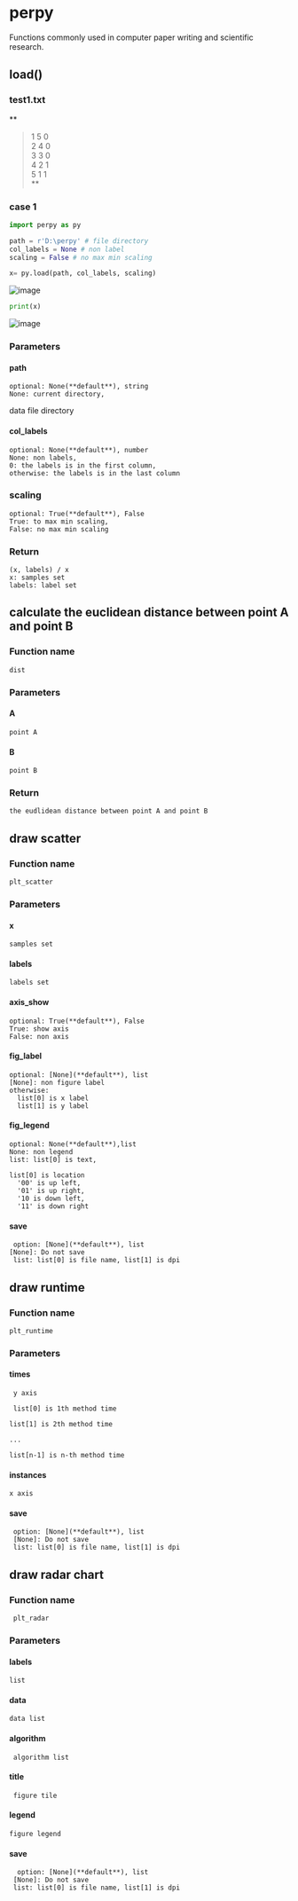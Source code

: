# perpy
Functions commonly used in computer paper writing and scientific research.

## load()
### test1.txt
**
>1 5 0  
>2 4 0  
>3 3 0  
>4 2 1  
>5 1 1  
>**
### case 1
```Python
import perpy as py

path = r'D:\perpy' # file directory
col_labels = None # non label
scaling = False # no max min scaling

x= py.load(path, col_labels, scaling)
```
![image](https://user-images.githubusercontent.com/82493254/119089849-5d899080-ba3d-11eb-9863-0da34fc741f4.png)

```Python
print(x)
```
![image](https://user-images.githubusercontent.com/82493254/119089890-6f6b3380-ba3d-11eb-8b97-1397267b630f.png)

### Parameters
#### path
    optional: None(**default**), string
    None: current directory,
data file directory
#### col_labels
    optional: None(**default**), number
    None: non labels,
    0: the labels is in the first column,
    otherwise: the labels is in the last column
### scaling
    optional: True(**default**), False
    True: to max min scaling,
    False: no max min scaling
### Return
    (x, labels) / x
    x: samples set
    labels: label set

## calculate the euclidean distance between point A and point B
### Function name
    dist
### Parameters
#### A
    point A
#### B
    point B
### Return
    the eudlidean distance between point A and point B

## draw scatter
### Function name
    plt_scatter
### Parameters
#### x
    samples set
#### labels
    labels set
#### axis_show
    optional: True(**default**), False
    True: show axis
    False: non axis
#### fig_label
    optional: [None](**default**), list
    [None]: non figure label
    otherwise:
      list[0] is x label
      list[1] is y label
 #### fig_legend
    optional: None(**default**),list
    None: non legend
    list: list[0] is text, 
 
    list[0] is location
      '00' is up left,
      '01' is up right,
      '10 is down left,
      '11' is down right
   
 #### save
     option: [None](**default**), list
    [None]: Do not save
     list: list[0] is file name, list[1] is dpi
 
 ## draw runtime
 ### Function name
    plt_runtime
 ### Parameters
 #### times
     y axis
 
     list[0] is 1th method time
 
    list[1] is 2th method time
 
    ...
 
    list[n-1] is n-th method time
 
 #### instances
    x axis
 
 #### save
     option: [None](**default**), list
     [None]: Do not save
     list: list[0] is file name, list[1] is dpi
 
 ## draw radar chart
 ### Function name
     plt_radar
 ### Parameters
 #### labels
    list
 
 #### data
    data list
 
 #### algorithm
     algorithm list
 
 #### title
     figure tile
 
 #### legend
    figure legend
 
 #### save
      option: [None](**default**), list
     [None]: Do not save
     list: list[0] is file name, list[1] is dpi
